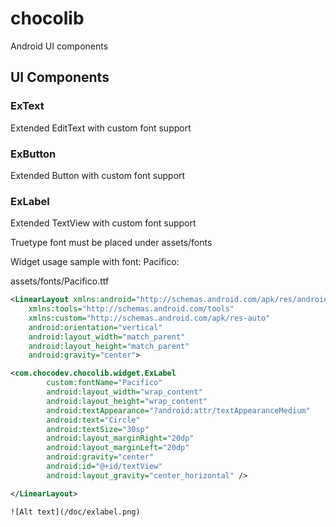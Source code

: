 chocolib
========

Android UI components

## UI Components

### ExText
Extended EditText with custom font support
### ExButton
Extended Button with custom font support
### ExLabel
Extended TextView with custom font support

Truetype font must be placed under assets/fonts

Widget usage sample with font: Pacifico:

assets/fonts/Pacifico.ttf

```xml
<LinearLayout xmlns:android="http://schemas.android.com/apk/res/android"
    xmlns:tools="http://schemas.android.com/tools"
    xmlns:custom="http://schemas.android.com/apk/res-auto"
    android:orientation="vertical"
    android:layout_width="match_parent"
    android:layout_height="match_parent"
    android:gravity="center">

<com.chocodev.chocolib.widget.ExLabel
        custom:fontName="Pacifico"
        android:layout_width="wrap_content"
        android:layout_height="wrap_content"
        android:textAppearance="?android:attr/textAppearanceMedium"
        android:text="Circle"
        android:textSize="30sp"
        android:layout_marginRight="20dp"
        android:layout_marginLeft="20dp"
        android:gravity="center"
        android:id="@+id/textView"
        android:layout_gravity="center_horizontal" />

</LinearLayout>

![Alt text](/doc/exlabel.png)

```